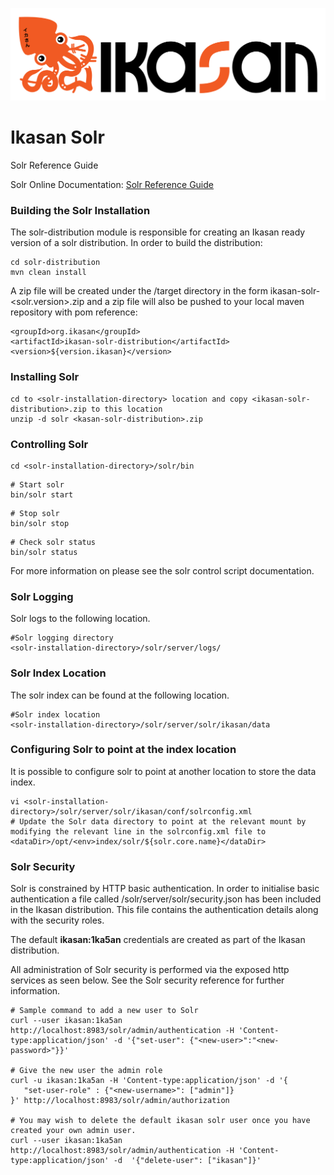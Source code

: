 ![IKASAN](../developer/docs/quickstart-images/Ikasan-title-transparent.png)
# Ikasan Solr
Solr Reference Guide

Solr Online Documentation: [Solr Reference Guide](https://lucene.apache.org/solr/guide/)

### Building the Solr Installation
The solr-distribution module is responsible for creating an Ikasan ready version of 
a solr distribution. In order to build the distribution:

````text 
cd solr-distribution
mvn clean install
````

A zip file will be created under the /target directory in the form ikasan-solr-<solr.version>.zip and
a zip file will also be pushed to your local maven repository with pom reference:

````text 
<groupId>org.ikasan</groupId>
<artifactId>ikasan-solr-distribution</artifactId>
<version>${version.ikasan}</version>
````

### Installing Solr

````text 
cd to <solr-installation-directory> location and copy <ikasan-solr-distribution>.zip to this location
unzip -d solr <kasan-solr-distribution>.zip
````

### Controlling Solr

````text 
cd <solr-installation-directory>/solr/bin
````

````text 
# Start solr
bin/solr start
````

````text 
# Stop solr
bin/solr stop
````
 
````text 
# Check solr status
bin/solr status
````

For more information on please see the solr control script documentation.

### Solr Logging

Solr logs to the following location.

````text
#Solr logging directory
<solr-installation-directory>/solr/server/logs/
````

### Solr Index Location

The solr index can be found at the following location.

````text
#Solr index location
<solr-installation-directory>/solr/server/solr/ikasan/data
````

### Configuring Solr to point at the index location
It is possible to configure solr to point at another location to store the data index. 

````text
vi <solr-installation-directory>/solr/server/solr/ikasan/conf/solrconfig.xml
# Update the Solr data directory to point at the relevant mount by modifying the relevant line in the solrconfig.xml file to 
<dataDir>/opt/<env>index/solr/${solr.core.name}</dataDir> 
````

### Solr Security

Solr is constrained by HTTP basic authentication. In order to initialise basic authentication a file called <solr-installation-directory>/solr/server/solr/security.json has been included in the Ikasan distribution.
This file contains the authentication details along with the security roles. 

The default **ikasan:1ka5an** credentials are created as part of the Ikasan distribution.

All administration of Solr security is performed via the exposed http services as seen below. See the Solr security reference for further information.

````text
# Sample command to add a new user to Solr
curl --user ikasan:1ka5an http://localhost:8983/solr/admin/authentication -H 'Content-type:application/json' -d '{"set-user": {"<new-user>":"<new-password>"}}'
 
# Give the new user the admin role
curl -u ikasan:1ka5an -H 'Content-type:application/json' -d '{
   "set-user-role" : {"<new-username>": ["admin"]}
}' http://localhost:8983/solr/admin/authorization

# You may wish to delete the default ikasan solr user once you have created your own admin user.
curl --user ikasan:1ka5an http://localhost:8983/solr/admin/authentication -H 'Content-type:application/json' -d  '{"delete-user": ["ikasan"]}'
````
